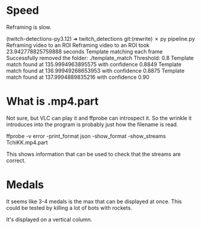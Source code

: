 # Speed
Reframing is slow.

(twitch-detections-py3.12) ➜  twitch_detections git:(rewrite) ✗ py pipeline.py
Reframing video to an ROI
Reframing video to an ROI took 23.942778825759888 seconds
Template matching each frame
Successfully removed the folder: ./template_match
Threshold: 0.8
Template match found at 135.9994963895575 with confidence 0.8849
Template match found at 136.99949268653953 with confidence 0.8875
Template match found at 137.9994889835216 with confidence 0.90

# What is .mp4.part
Not sure, but VLC can play it and ffprobe can introspect it. So the wrinkle it introduces into the program is probably just how the filename is read.

ffprobe -v error -print_format json -show_format -show_streams TchiKK.mp4.part

This shows information that can be used to check that the streams are correct.

# Medals
It seems like 3-4 medals is the max that can be displayed at once. This could be tested by killing a lot of bots with rockets.

It's displayed on a vertical column.